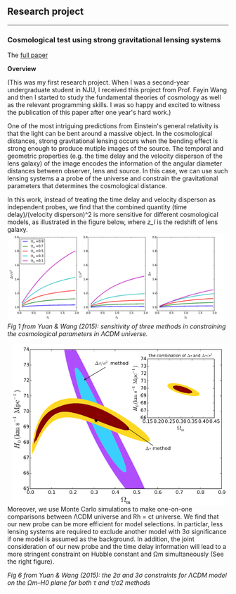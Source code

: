 ## Research project
<hr>

### Cosmological test using strong gravitational lensing systems

The [full paper](https://academic.oup.com/mnras/article/452/3/2423/1080095)

**Overview**

(This was my first research project. When I was a second-year undergraduate student in NJU, I received this project from Prof. Fayin Wang and then I started to study the fundamental theories of cosmology as well as the relevant programming skills. I was so happy and excited to witness the publication of this paper after one year's hard work.)

One of the most intriguing predictions from Einstein's general relativity is that the light can be bent around a massive object. In the cosmological distances, strong gravitational lensing occurs when the bending effect is strong enough to produce mutiple images of the source. The temporal and geometric properties (e.g. the time delay and the velocity disperson of the lens galaxy) of the image encodes the information of the angular diameter distances between observer, lens and source. In this case, we can use such lensing systems a a probe of the universe and constrain the gravitational parameters that determines the cosmological distance.

In this work, instead of treating the time delay and velocity disperson as independent probes, we find that the combined quantity 
(time delay)/(velocity disperson)^2 is more sensitive for different cosmological models, as illustrated in the figure below, where *z_l* is the redshift of lens galaxy.
![Alt text](figs/cosmological_test1.png?raw=true "Title")
*Fig 1 from Yuan & Wang (2015): sensitivity of three methods in constraining the cosmological parameters in &Lambda;CDM universe.*

<img align="right" src="figs/cosmological_test2.png" alt="drawing" width="500"/>
Moreover, we use Monte Carlo simulations to make one-on-one comparisons between &Lambda;CDM universe and Rh = ct universe. We find that our new probe can be more efficient for model selections. In particlar, less lensing systems are required to exclude another model with 3&sigma; significance if one model is assumed as the background. In addition, the joint consideration of our new probe and the time delay information will lead to a more stringent constraint on Hubble constant and &Omega;m simultaneously (See the right figure).


*Fig 6 from Yuan & Wang (2015): the 2&sigma; and 3&sigma; constraints for &Lambda;CDM model on the &Omega;m–H0 plane for both τ and τ/σ2 methods*
